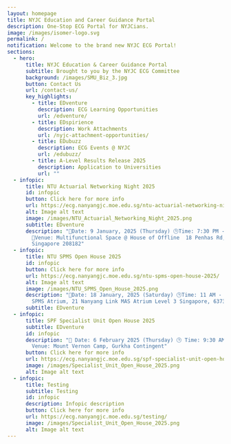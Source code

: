 ```yaml
---
layout: homepage
title: NYJC Education and Career Guidance Portal
description: One-Stop ECG Portal for NYJCians.
image: /images/isomer-logo.svg
permalink: /
notification: Welcome to the brand new NYJC ECG Portal!
sections:
  - hero:
      title: NYJC Education & Career Guidance Portal
      subtitle: Brought to you by the NYJC ECG Committee
      background: /images/SMU_Biz_3.jpg
      button: Contact Us
      url: /contact-us/
      key_highlights:
        - title: EDventure
          description: ECG Learning Opportunities
          url: /edventure/
        - title: EDspirience
          description: Work Attachments
          url: /nyjc-attachment-opportunities/
        - title: EDubuzz
          description: ECG Events @ NYJC
          url: /edubuzz/
        - title: A-Level Results Release 2025
          description: Application to Universities
          url: ""
  - infopic:
      title: NTU Actuarial Networking Night 2025
      id: infopic
      button: Click here for more info
      url: https://ecg.nanyangjc.moe.edu.sg/ntu-actuarial-networking-night-2025/
      alt: Image alt text
      image: /images/NTU_Actuarial_Networking_Night_2025.png
      subtitle: EDventure
      description: "📅Date: 9 January, 2025 (Thursday) 🕒Time: 7:30 PM - 10 PM
        📍Venue: Multifunctional Space @ House of Offline  18 Penhas Rd, #02-00,
        Singapore 208182"
  - infopic:
      title: NTU SPMS Open House 2025
      id: infopic
      button: Click here for more info
      url: https://ecg.nanyangjc.moe.edu.sg/ntu-spms-open-house-2025/
      alt: Image alt text
      image: /images/NTU_SPMS_Open_House_2025.png
      description: "📅Date: 18 January, 2025 (Saturday) 🕒Time: 11 AM - 2 PM 📍Venue:
        SPMS Atrium, 21 Nanyang Link MAS Atrium Level 3 Singapore, 637371"
      subtitle: EDventure
  - infopic:
      title: SPF Specialist Unit Open House 2025
      subtitle: EDventure
      id: infopic
      description: "📅 Date: 6 February 2025 (Thursday) 🕒 Time: 9:30 AM – 4:30 PM 📍
        Venue: Mount Vernon Camp, Gurkha Contingent"
      button: Click here for more info
      url: https://ecg.nanyangjc.moe.edu.sg/spf-specialist-unit-open-house-2025/
      image: /images/Specialist_Unit_Open_House_2025.png
      alt: Image alt text
  - infopic:
      title: Testing
      subtitle: Testing
      id: infopic
      description: Infopic description
      button: Click here for more info
      url: https://ecg.nanyangjc.moe.edu.sg/testing/
      image: /images/Specialist_Unit_Open_House_2025.png
      alt: Image alt text
---
```

